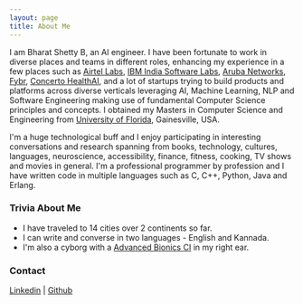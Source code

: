 ```yaml
---
layout: page
title: About Me
---
```


<body class="font-sans antialiased leading-normal tracking-wider bg-cover text-gray-100">
  <div class="max-w-4xl flex items-center h-auto lg:h-screen flex-wrap mx-auto my-32 lg:my-0">
    <div id="profile" class="w-full rounded-lg lg:rounded-l-lg lg:rounded-r-none shadow-2xl opacity-75 mx-6 lg:mx-0 bg-gray-900 p-4 md:p-12 text-center lg:text-left">
      <p class="pt-8 text-xl">I am Bharat Shetty B, an AI engineer. I have been fortunate to work in diverse places and teams in different roles, enhancing my experience in a few places such as <a href="https://www.airtel.in/careers/airtelxlabs/life">Airtel Labs</a>, <a href="https://www.ibm.com/in-en">IBM India Software Labs</a>, <a href="https://www.arubanetworks.com/">Aruba Networks</a>, <a href="https://www.fybr.com/"> Fybr</a>, <a href="https://www.concertohealthai.com/"> Concerto HealthAI</a>, and a lot of startups trying to build products and platforms across diverse verticals leveraging AI, Machine Learning, NLP and Software Engineering making use of fundamental Computer Science principles and concepts. I obtained my Masters in Computer Science and Engineering from <a href="https://www.cise.ufl.edu/">University of Florida</a>, Gainesville, USA.</p>
      <p class="pt-8 text-md">I'm a huge technological buff and I enjoy participating in interesting conversations and research spanning from books, technology, cultures, languages, neuroscience, accessibility, finance, fitness, cooking, TV shows and movies in general. I'm a professional programmer by profession and I have written code in multiple languages such as C, C++, Python, Java and Erlang. </p>

<h3 class="text-4xl font-bold pt-4 lg:pt-0">Trivia About Me</h3>
<ul>
<li> I have traveled to 14 cities over 2 continents so far.</li>
<li> I can write and converse in two languages - English and Kannada. </li>
<li> I'm also a cyborg with a <a href="https://cochlearcyborg.wordpress.com/">Advanced Bionics CI</a> in my right ear.</li>
</ul>
	
<h3 class="text-4xl font-bold pt-4 lg:pt-0">Contact</h3>
<a class="link" href="https://www.linkedin.com/in/bharat-shetty-bs" data-tippy-content="https://www.linkedin.com/in/bharat-shetty-bs">Linkedin</a> |  				<a class="link" href="https://github.com/bsbarkur" data-tippy-content="@bsbarkur">Github</a> 
	
	

